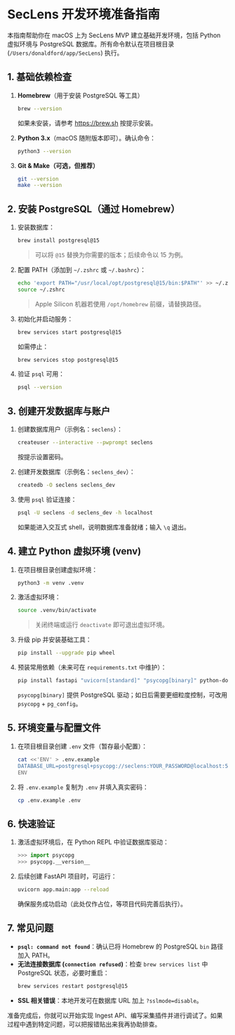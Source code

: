 # SecLens 开发环境准备指南

本指南帮助你在 macOS 上为 SecLens MVP 建立基础开发环境，包括 Python 虚拟环境与 PostgreSQL 数据库。所有命令默认在项目根目录 (`/Users/donaldford/app/SecLens`) 执行。

## 1. 基础依赖检查

1. **Homebrew**（用于安装 PostgreSQL 等工具）
   ```bash
   brew --version
   ```
   如果未安装，请参考 https://brew.sh 按提示安装。

2. **Python 3.x**（macOS 随附版本即可）。确认命令：
   ```bash
   python3 --version
   ```

3. **Git & Make（可选，但推荐）**
   ```bash
   git --version
   make --version
   ```

## 2. 安装 PostgreSQL（通过 Homebrew）

1. 安装数据库：
   ```bash
   brew install postgresql@15
   ```
   > 可以将 `@15` 替换为你需要的版本；后续命令以 15 为例。

2. 配置 PATH（添加到 `~/.zshrc` 或 `~/.bashrc`）：
   ```bash
   echo 'export PATH="/usr/local/opt/postgresql@15/bin:$PATH"' >> ~/.zshrc
   source ~/.zshrc
   ```
   > Apple Silicon 机器若使用 `/opt/homebrew` 前缀，请替换路径。

3. 初始化并启动服务：
   ```bash
   brew services start postgresql@15
   ```
   如需停止：
   ```bash
   brew services stop postgresql@15
   ```

4. 验证 `psql` 可用：
   ```bash
   psql --version
   ```

## 3. 创建开发数据库与账户

1. 创建数据库用户（示例名：`seclens`）：
   ```bash
   createuser --interactive --pwprompt seclens
   ```
   按提示设置密码。

2. 创建开发数据库（示例名：`seclens_dev`）：
   ```bash
   createdb -O seclens seclens_dev
   ```

3. 使用 `psql` 验证连接：
   ```bash
   psql -U seclens -d seclens_dev -h localhost
   ```
   如果能进入交互式 shell，说明数据库准备就绪；输入 `\q` 退出。

## 4. 建立 Python 虚拟环境 (venv)

1. 在项目根目录创建虚拟环境：
   ```bash
   python3 -m venv .venv
   ```

2. 激活虚拟环境：
   ```bash
   source .venv/bin/activate
   ```
   > 关闭终端或运行 `deactivate` 即可退出虚拟环境。

3. 升级 pip 并安装基础工具：
   ```bash
   pip install --upgrade pip wheel
   ```

4. 预装常用依赖（未来可在 `requirements.txt` 中维护）：
   ```bash
   pip install fastapi "uvicorn[standard]" "psycopg[binary]" python-dotenv
   ```
   `psycopg[binary]` 提供 PostgreSQL 驱动；如日后需要更细粒度控制，可改用 `psycopg` + `pg_config`。

## 5. 环境变量与配置文件

1. 在项目根目录创建 `.env` 文件（暂存最小配置）：
   ```bash
   cat <<'ENV' > .env.example
   DATABASE_URL=postgresql+psycopg://seclens:YOUR_PASSWORD@localhost:5432/seclens_dev
   ENV
   ```
2. 将 `.env.example` 复制为 `.env` 并填入真实密码：
   ```bash
   cp .env.example .env
   ```

## 6. 快速验证

1. 激活虚拟环境后，在 Python REPL 中验证数据库驱动：
   ```python
   >>> import psycopg
   >>> psycopg.__version__
   ```

2. 后续创建 FastAPI 项目时，可运行：
   ```bash
   uvicorn app.main:app --reload
   ```
   确保服务成功启动（此处仅作占位，等项目代码完善后执行）。

## 7. 常见问题

- **`psql: command not found`**：确认已将 Homebrew 的 PostgreSQL `bin` 路径加入 PATH。
- **无法连接数据库 (`connection refused`)**：检查 `brew services list` 中 PostgreSQL 状态，必要时重启：
  ```bash
  brew services restart postgresql@15
  ```
- **SSL 相关错误**：本地开发可在数据库 URL 加上 `?sslmode=disable`。

准备完成后，你就可以开始实现 Ingest API、编写采集插件并进行调试了。如果过程中遇到特定问题，可以把报错贴出来我再协助排查。
